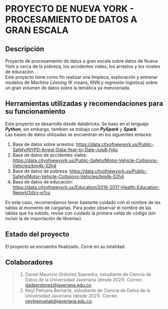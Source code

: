 # PROYECTO DE NUEVA YORK - PROCESAMIENTO DE DATOS A GRAN ESCALA
## Descripción

Proyecto de procesamiento de datos a gran escala sobre datos de Nueva York a cerca de la pobreza, los accidentes viales, los arrestos y los niveles de educación.\
Este proyecto tiene como fin realizar una limpieza, exploración y entrenar modelos de *Machine Leaning* (K means, KNN y regresión logistica) sobre un gran volumen de datos sobre la temática ya mencionada. 

## Herramientas utilizadas y recomendaciones para su funcionamiento

Este proyecto se desarrollo desde databricks. Se baso en el lenguaje ***Python***, sin embargo, tambien se trabajo con ***PySpark*** y ***Spark***.\
Las bases de datos utilizadas se encuentran en los siguientes enlaces:
  1. Base de datos sobre arrestos: https://data.cityofnewyork.us/Public-Safety/NYPD-Arrest-Data-Year-to-Date-/uip8-fykc
  2. Base de datos de accidentes viales:  https://data.cityofnewyork.us/Public-Safety/Motor-Vehicle-Collisions-Vehicles/bm4k-52h4
  3. Base de datos de pobreza: https://data.cityofnewyork.us/Public-Safety/Motor-Vehicle-Collisions-Vehicles/bm4k-52h4
  4. Base de datos de educación: https://data.cityofnewyork.us/Education/2016-2017-Health-Education-Report/2dzy-e7cu

En este caso, recomendamos tener bastante cuidado con el nombre de las tablas al momento de cargarlas. Para poder observar el nombre de las tablas que ha subido, revise con cuidado la primera celda de código (sin incluir la de importación de librerías).

## Estado del proyecto

El proyecto se encuentra finalizado. Corre en su totalidad. 

## Colaboradores

>1. Daniel Mauricio Ordoñez Saavedra, estudiante de Ciencia de Datos de la Universidad Javeriana (desde 2021). Correo: dadaordonez@javeriana.edu.co.
>2. Neyl Peñuela Bernarte, estudiante de Ciencia de Datos de la Universidad Javeriana (desde 2021). Correo: neylpenuelab@javeriana.edu.co.

